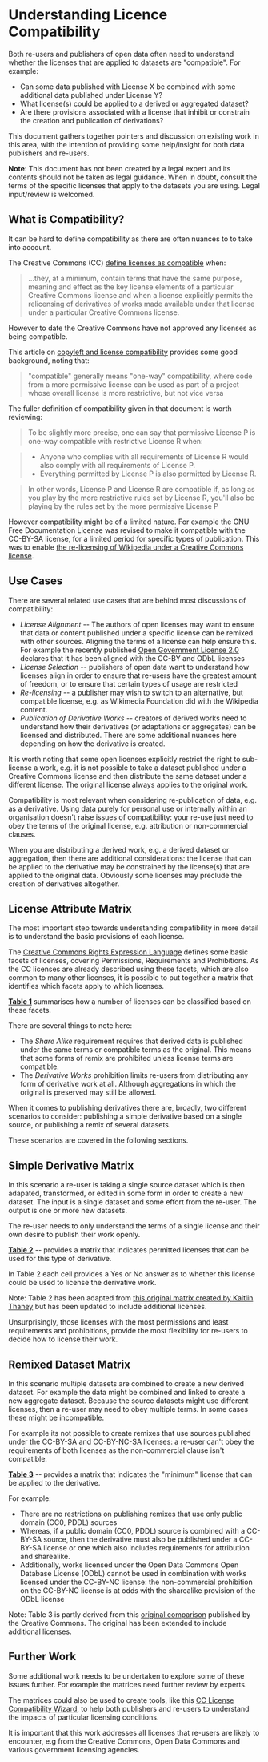 # Understanding Licence Compatibility

Both re-users and publishers of open data often need to understand whether the licenses that are applied to datasets are "compatible". For example:

* Can some data published with License X be combined with some additional data published under License Y?
* What license(s) could be applied to a derived or aggregated dataset?
* Are there provisions associated with a license that inhibit or constrain the creation and publication of derivations?

This document gathers together pointers and discussion on existing work in this area, with the intention of providing some help/insight for both data publishers and re-users.

**Note**: This document has not been created by a legal expert and its contents should not be taken as legal guidance. When in doubt, consult the terms of the specific licenses that apply to the datasets you are using. Legal input/review is welcomed.

## What is Compatibility?

It can be hard to define compatibility as there are often nuances to to take into account.

The Creative Commons (CC) [define licenses as compatible](http://creativecommons.org/compatiblelicenses) when:

> ...they, at a minimum, contain terms that have the same purpose, meaning and effect as the key license elements of a particular Creative Commons license and when a license explicitly permits the relicensing of derivatives of works made available under that license under a particular Creative Commons license.

However to date the Creative Commons have not approved any licenses as being compatible.

This article on [copyleft and license compatibility](http://opensource.com/law/11/9/mpl-20-copyleft-and-license-compatibility) provides some good background, noting that:

> "compatible" generally means "one-way" compatibility, where code from a more permissive license can be used as part of a project whose overall license is more restrictive, but not vice versa

The fuller definition of compatibility given in that document is worth reviewing:

> To be slightly more precise, one can say that permissive License P is one-way compatible with restrictive License R when:

> * Anyone who complies with all requirements of License R would also comply with all requirements of License P.
> * Everything permitted by License P is also permitted by License R.

> In other words, License P and License R are compatible if, as long as you play by the more restrictive rules set by License R, you'll also be playing by the rules set by the more permissive License P

However compatibility might be of a limited nature. For example the GNU Free Documentation License was revised to make it compatible with the CC-BY-SA license, for a limited period for specific types of publication. This was to enable [the re-licensing of Wikipedia under a Creative Commons license](http://en.wikipedia.org/wiki/GNU_Free_Documentation_License#Compatibility_with_Creative_Commons_licensing_terms).

## Use Cases

There are several related use cases that are behind most discussions of compatibility:

* _License Alignment_ -- The authors of open licenses may want to ensure that data or content published under a specific license can be remixed with other sources. Aligning the terms of a license can help ensure this. For example the recently published [Open Government License 2.0](http://www.nationalarchives.gov.uk/doc/open-government-licence/version/2/) declares that it has been aligned with the CC-BY and ODbL licenses
* _License Selection_ -- publishers of open data want to understand how licenses align in order to ensure that re-users have the greatest amount of freedom, or to ensure that certain types of usage are restricted
* _Re-licensing_ -- a publisher may wish to switch to an alternative, but compatible license, e.g. as Wikimedia Foundation did with the Wikipedia content.
* _Publication of Derivative Works_ -- creators of derived works need to understand how their derivatives (or adaptations or aggregates) can be licensed and distributed. There are some additional nuances here depending on how the derivative is created.

It is worth noting that some open licenses explicitly restrict the right to sub-license a work, e.g. it is not possible to take a dataset published under a Creative Commons license and then distribute the same dataset under a different license. The original license always applies to the original work.

Compatibility is most relevant when considering re-publication of data, e.g. as a derivative. Using data purely for personal use or internally within an organisation doesn't raise issues of compatibility: your re-use just need to obey the terms of the original license, e.g. attribution or non-commercial clauses.

When you are distributing a derived work, e.g. a derived dataset or aggregation, then there are additional considerations: the license that can be applied to the derivative may be constrained by the license(s) that are applied to the original data. Obviously some licenses may preclude the creation of derivatives altogether.

## License Attribute Matrix

The most important step towards understanding compatibility in more detail is to understand the basic provisions of each license.

The [Creative Commons Rights Expression Language](http://creativecommons.org/ns) defines some basic facets of licenses, covering Permissions, Requirements and Prohibitions. As the CC licenses are already described using these facets, which are also common to many other licenses, it is possible to put together a matrix that identifies which facets apply to which licenses.

**[Table 1](https://docs.google.com/spreadsheet/pub?key=0AiswT8ko8hb4dEJ6VVhYamlNMWo5WHpSV3IzVzAtZkE&single=true&gid=0&output=html)** summarises how a number of licenses can be classified based on these facets.

There are several things to note here:

* The _Share Alike_ requirement requires that derived data is published under the same terms or compatible terms as the original. This means that some forms of remix are prohibited unless license terms are compatible.
* The _Derivative Works_ prohibition limits re-users from distributing any form of derivative work at all. Although aggregations in which the original is preserved may still be allowed.

When it comes to publishing derivatives there are, broadly, two different scenarios to consider: publishing a simple derivative based on a single source, or publishing a remix of several datasets.

These scenarios are covered in the following sections.

## Simple Derivative Matrix

In this scenario a re-user is taking a single source dataset which is then adapated, transformed, or edited in some form in order to create a new dataset. The input is a single dataset and some effort from the re-user. The output is one or more new datasets. 

The re-user needs to only understand the terms of a single license and their own desire to publish their work openly.

**[Table 2](https://docs.google.com/spreadsheet/pub?key=0AiswT8ko8hb4dEJ6VVhYamlNMWo5WHpSV3IzVzAtZkE&single=true&gid=1&output=html)** -- provides a matrix that indicates permitted licenses that can be used for this type of derivative.

In Table 2 each cell provides a Yes or No answer as to whether this license could be used to license the derivative work.

Note: Table 2 has been adapted from [this original matrix created by Kaitlin Thaney](http://www.slideshare.net/kaythaney/data-sharing-social-and-normative-iswc/49) but has been updated to include additional licenses.

Unsurprisingly, those licenses with the most permissions and least requirements and prohibitions, provide the most flexibility for re-users to decide how to license their work.

## Remixed Dataset Matrix

In this scenario multiple datasets are combined to create a new derived dataset. For example the data might be combined and linked to create a new aggregate dataset. Because the source datasets might use different licenses, then a re-user may need to obey multiple terms. In some cases these might be incompatible. 

For example its not possible to create remixes that use sources published under the CC-BY-SA and CC-BY-NC-SA licenses: a re-user can't obey the requirements of both licenses as the non-commercial clause isn't compatible.

**[Table 3](https://docs.google.com/spreadsheet/pub?key=0AiswT8ko8hb4dEJ6VVhYamlNMWo5WHpSV3IzVzAtZkE&single=true&gid=2&output=html)** -- provides a matrix that indicates the "minimum" license that can be applied to the derivative.

For example:

* There are no restrictions on publishing remixes that use only public domain (CC0, PDDL) sources
* Whereas, if a public domain (CC0, PDDL) source is combined with a CC-BY-SA source, then the derivative must also be published under a CC-BY-SA license or one which also includes requirements for attribution and sharealike.
* Additionally, works licensed under the Open Data Commons Open Database License (ODbL) cannot be used in combination with works licensed under the CC-BY-NC license: the non-commercial prohibition on the CC-BY-NC license is at odds with the sharealike provision of the ODbL license

Note: Table 3 is partly derived from this [original comparison](http://wiki.creativecommons.org/Wiki/cc_license_compatibility) published by the Creative Commons. The original has been extended to include additional licenses.

## Further Work

Some additional work needs to be undertaken to explore some of these issues further. For example the matrices need further review by experts.

The matrices could also be used to create tools, like this [CC License Compatibility Wizard](http://www.web2rights.com/OERIPRSupport/creativecommons/), to help both publishers and re-users to understand the impacts of particular licensing conditions.

It is important that this work addresses all licenses that re-users are likely to encounter, e.g from the Creative Commons, Open Data Commons and various government licensing agencies.
